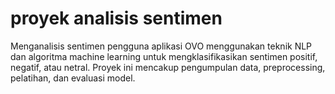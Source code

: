 # proyek analisis sentimen
Menganalisis sentimen pengguna aplikasi OVO menggunakan teknik NLP dan algoritma machine learning untuk mengklasifikasikan sentimen positif, negatif, atau netral. Proyek ini mencakup pengumpulan data, preprocessing, pelatihan, dan evaluasi model.
